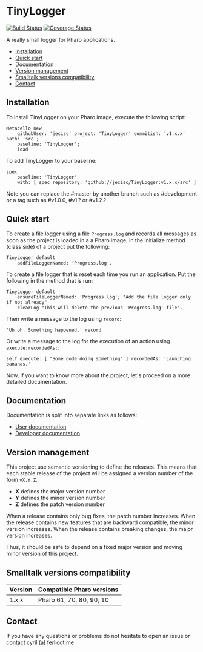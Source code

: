 # TinyLogger

[![Build Status](https://travis-ci.org/jecisc/TinyLogger.svg?branch=master)](https://travis-ci.org/jecisc/TinyLogger) [![Coverage Status](https://coveralls.io/repos/github/jecisc/TinyLogger/badge.svg)](https://coveralls.io/github/jecisc/TinyLogger)

A really small logger for Pharo applications.

  - [Installation](#installation)
  - [Quick start](#quick-start)
  - [Documentation](#documentation)
  - [Version management](#version-management)
  - [Smalltalk versions compatibility](#smalltalk-versions-compatibility)
  - [Contact](#contact)

## Installation

To install TinyLogger on your Pharo image, execute the following script: 

```Smalltalk
Metacello new
	githubUser: 'jecisc' project: 'TinyLogger' commitish: 'v1.x.x' path: 'src';
	baseline: 'TinyLogger';
	load
```

To add TinyLogger to your baseline:

```Smalltalk
spec
	baseline: 'TinyLogger'
	with: [ spec repository: 'github://jecisc/TinyLogger:v1.x.x/src' ]
```

Note you can replace the #master by another branch such as #development or a tag such as #v1.0.0, #v1.? or #v1.2.? .

## Quick start

To create a file logger using a file `Progress.log` and records all messages as soon as the project is loaded in a a Pharo image, in the initialize method (class side) of a project put the following:

```Smalltalk
TinyLogger default 
    addFileLoggerNamed: 'Progress.log'.
```

To create a file logger that is reset each time you run an application. Put the following in the method that is run:

```Smalltalk
TinyLogger default 
    ensureFileLoggerNamed: 'Progress.log'; "Add the file logger only if not already"
    clearLog "This will delete the previous 'Progress.log' file".
```

Then write a message to the log using `record`:

```Smalltalk
'Uh oh. Something happened.' record
```

Or write a message to the log for the execution of an action using `execute:recordedAs:`:

```Smalltalk
self execute: [ "Some code doing something" ] recordedAs: 'Launching bananas.'
```

Now, if you want to know more about the project, let's proceed on a more detailed documentation.

## Documentation

Documentation is split into separate links as follows:
* [User documentation](documentation/UserGuide.md) 
* [Developer documentation](documentation/DevelopmentGuide.md)

## Version management 

This project use semantic versioning to define the releases. This means that each stable release of the project will be assigned a version number of the form `vX.Y.Z`. 

- **X** defines the major version number
- **Y** defines the minor version number 
- **Z** defines the patch version number

When a release contains only bug fixes, the patch number increases. When the release contains new features that are backward compatible, the minor version increases. When the release contains breaking changes, the major version increases. 

Thus, it should be safe to depend on a fixed major version and moving minor version of this project.

## Smalltalk versions compatibility

| Version 	| Compatible Pharo versions 		|
|-------------	|---------------------------	|
| 1.x.x       	| Pharo 61, 70, 80, 90, 10			|

## Contact

If you have any questions or problems do not hesitate to open an issue or contact cyril (a) ferlicot.me 
